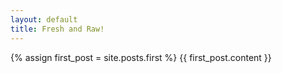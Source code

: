 ```yaml
---
layout: default
title: Fresh and Raw!
---
```

{% assign first_post = site.posts.first %}
{{ first_post.content }}